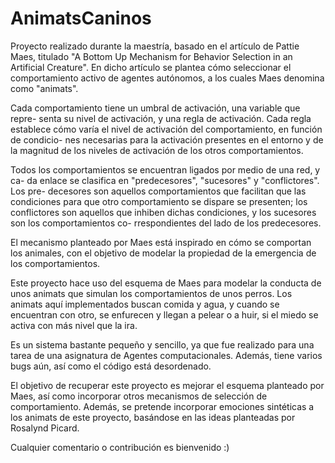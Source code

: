 AnimatsCaninos
==============

Proyecto realizado durante la maestría, basado en el artículo de Pattie Maes, 
titulado "A Bottom Up Mechanism for Behavior Selection in an Artificial 
Creature". En dicho artículo se plantea cómo seleccionar el comportamiento
activo de agentes autónomos, a los cuales Maes denomina como "animats". 

Cada comportamiento tiene un umbral de activación, una variable que repre-
senta su nivel de activación, y una regla de activación. Cada regla establece
cómo varía el nivel de activación del comportamiento, en función de condicio-
nes necesarias para la activación presentes en el entorno y de la magnitud de 
los niveles de activación de los otros comportamientos.

Todos los comportamientos se encuentran ligados por medio de una red, y ca-
da enlace se clasifica en "predecesores", "sucesores" y "conflictores". Los pre-
decesores son aquellos comportamientos que facilitan que las condiciones para
que otro comportamiento se dispare se presenten; los conflictores son aquellos
que inhiben dichas condiciones, y los sucesores son los comportamientos co-
rrespondientes del lado de los predecesores.

El mecanismo planteado por Maes está inspirado en cómo se comportan los
animales, con el objetivo de modelar la propiedad de la emergencia de los
comportamientos.

Este proyecto hace uso del esquema de Maes para modelar la conducta de
unos animats que simulan los comportamientos de unos perros. Los animats
aquí implementados buscan comida y agua, y cuando se encuentran con otro,
se enfurecen y llegan a pelear o a huir, si el miedo se activa con más nivel que
la ira.

Es un sistema bastante pequeño y sencillo, ya que fue realizado para una
tarea de una asignatura de Agentes computacionales. Además, tiene varios 
bugs aún, así como el código está desordenado.


El objetivo de recuperar este proyecto es mejorar el esquema planteado por 
Maes, así como incorporar otros mecanismos de selección de comportamiento. 
Además, se pretende incorporar emociones sintéticas a los animats de este 
proyecto, basándose en las ideas planteadas por Rosalynd Picard.

Cualquier comentario o contribución es bienvenido :)